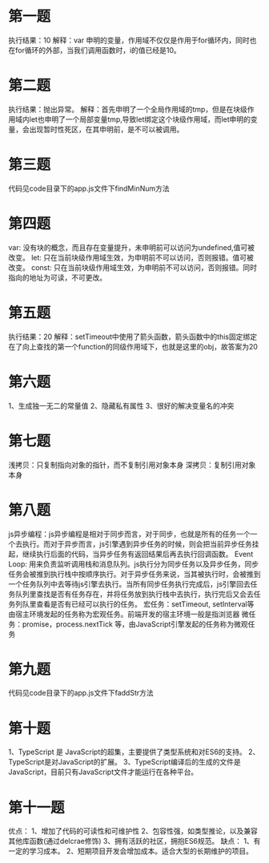 # 第一题
执行结果：10
解释：var 申明的变量，作用域不仅仅是作用于for循环内，同时也在for循环的外部，当我们调用函数时，i的值已经是10。

# 第二题
执行结果：抛出异常。
解释：首先申明了一个全局作用域的tmp，但是在块级作用域内let也申明了一个局部变量tmp,导致let绑定这个块级作用域，而let申明的变量，会出现暂时性死区，在其申明前，是不可以被调用。

# 第三题
代码见code目录下的app.js文件下findMinNum方法

# 第四题
var: 没有块的概念，而且存在变量提升，未申明前可以访问为undefined,值可被改变。
let: 只在当前块级作用域生效，为申明前不可以访问，否则报错。值可被改变。
const: 只在当前块级作用域生效，为申明前不可以访问，否则报错。同时指向的地址为可读，不可更改。

# 第五题
执行结果：20
解释：setTimeout中使用了箭头函数，箭头函数中的this固定绑定在了向上查找的第一个function的同级作用域下，也就是这里的obj，故答案为20

# 第六题
1、生成独一无二的常量值
2、隐藏私有属性
3、很好的解决变量名的冲突

# 第七题
浅拷贝：只复制指向对象的指针，而不复制引用对象本身
深拷贝：复制引用对象本身

# 第八题
js异步编程：js异步编程是相对于同步而言，对于同步，也就是所有的任务一个一个去执行。而对于异步而言，js引擎遇到异步任务的时候，则会把当前异步任务挂起，继续执行后面的代码，当异步任务有返回结果后再去执行回调函数。
Event Loop: 用来负责监听调用栈和消息队列。js执行分为同步任务以及异步任务，同步任务会被推到执行栈中按顺序执行。对于异步任务来说，当其被执行时，会被推到一个任务队列中去等待js引擎去执行。当所有同步任务执行完成后，js引擎回去任务队列里查找是否有任务存在，并将任务放到执行栈中去执行，执行完后又会去任务列队里查看是否有已经可以执行的任务。
宏任务：setTimeout, setInterval等 由宿主环境发起的任务称为宏观任务。前端开发的宿主环境一般是指浏览器
微任务：promise，process.nextTick 等，由JavaScript引擎发起的任务称为微观任务

# 第九题
代码见code目录下的app.js文件下faddStr方法

# 第十题
1、TypeScript 是 JavaScript的超集，主要提供了类型系统和对ES6的支持。
2、TypeScript是对JavaScript的扩展。
3、TypeScript编译后的生成的文件是JavaScript，目前只有JavaScript文件才能运行在各种平台。

# 第十一题
优点：
    1、增加了代码的可读性和可维护性
    2、包容性强，如类型推论，以及兼容其他库函数(通过delcrae修饰)
    3、拥有活跃的社区，拥抱ES6规范。
缺点：
    1、有一定的学习成本。
    2、短期项目开发会增加成本。适合大型的长期维护的项目。
